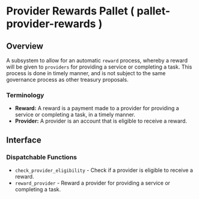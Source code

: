 # Provider Rewards Pallet ( pallet-provider-rewards )

## Overview

A subsystem to allow for an automatic `reward` process, whereby a reward will be given to `providers` for providing a service or completing a task. This process is done in timely manner, and is not subject to the same governance process as other treasury proposals.

### Terminology

- **Reward:** A reward is a payment made to a provider for providing a service or completing a task, in a timely manner.
- **Provider:** A provider is an account that is eligible to receive a reward.

## Interface

### Dispatchable Functions

- `check_provider_eligibility` - Check if a provider is eligible to receive a reward.
- `reward_provider` - Reward a provider for providing a service or completing a task.

